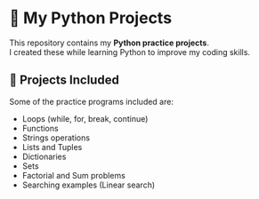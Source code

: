 # 🐍 My Python Projects

This repository contains my **Python practice projects**.  
I created these while learning Python to improve my coding skills.

## 📂 Projects Included
Some of the practice programs included are:
- Loops (while, for, break, continue)
- Functions
- Strings operations
- Lists and Tuples
- Dictionaries
- Sets
- Factorial and Sum problems
- Searching examples (Linear search)


